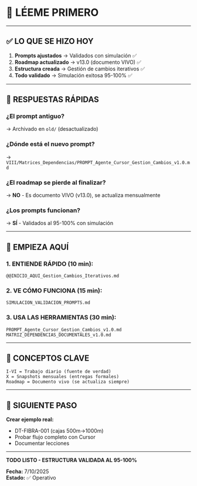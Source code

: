 # 👋 LÉEME PRIMERO

---

## ✅ **LO QUE SE HIZO HOY**

1. **Prompts ajustados** → Validados con simulación ✅
2. **Roadmap actualizado** → v13.0 (documento VIVO) ✅
3. **Estructura creada** → Gestión de cambios iterativos ✅
4. **Todo validado** → Simulación exitosa 95-100% ✅

---

## 🎯 **RESPUESTAS RÁPIDAS**

### **¿El prompt antiguo?**
→ Archivado en `old/` (desactualizado)

### **¿Dónde está el nuevo prompt?**
→ `VIII/Matrices_Dependencias/PROMPT_Agente_Cursor_Gestion_Cambios_v1.0.md`

### **¿El roadmap se pierde al finalizar?**
→ **NO** - Es documento VIVO (v13.0), se actualiza mensualmente

### **¿Los prompts funcionan?**
→ **SÍ** - Validados al 95-100% con simulación

---

## 📍 **EMPIEZA AQUÍ**

### **1. ENTIENDE RÁPIDO (10 min):**
```
@@INICIO_AQUI_Gestion_Cambios_Iterativos.md
```

### **2. VE CÓMO FUNCIONA (15 min):**
```
SIMULACION_VALIDACION_PROMPTS.md
```

### **3. USA LAS HERRAMIENTAS (30 min):**
```
PROMPT_Agente_Cursor_Gestion_Cambios_v1.0.md
MATRIZ_DEPENDENCIAS_DOCUMENTALES_v1.0.md
```

---

## 🔑 **CONCEPTOS CLAVE**

```
I-VI = Trabajo diario (fuente de verdad)
X = Snapshots mensuales (entregas formales)
Roadmap = Documento vivo (se actualiza siempre)
```

---

## 🚀 **SIGUIENTE PASO**

**Crear ejemplo real:**
- DT-FIBRA-001 (cajas 500m→1000m)
- Probar flujo completo con Cursor
- Documentar lecciones

---

**TODO LISTO - ESTRUCTURA VALIDADA AL 95-100%**

**Fecha:** 7/10/2025  
**Estado:** ✅ Operativo  

